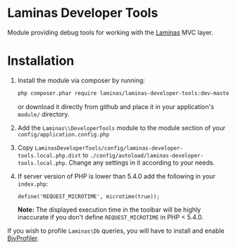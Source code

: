 Laminas Developer Tools
====================

Module providing debug tools for working with the [Laminas](https://github.com/laminas/laminas) MVC
layer.

Installation
============

1. Install the module via composer by running:

   ```sh
   php composer.phar require laminas/laminas-developer-tools:dev-master
   ```
   or download it directly from github and place it in your application's `module/` directory.
2. Add the `Laminas\\DeveloperTools` module to the module section of your `config/application.config.php`
3. Copy `LaminasDeveloperTools/config/laminas-developer-tools.local.php.dist` to
   `./config/autoload/laminas-developer-tools.local.php`. Change any settings in it
   according to your needs.
4. If server version of PHP is lower than 5.4.0 add the following in your `index.php`:
   ```
   define('REQUEST_MICROTIME', microtime(true));
   ```

   **Note:** The displayed execution time in the toolbar will be highly inaccurate
    if you don't define `REQUEST_MICROTIME` in PHP < 5.4.0.


If you wish to profile `Laminas\Db` queries, you will have to install and enable
[BjyProfiler](https://github.com/bjyoungblood/BjyProfiler).
